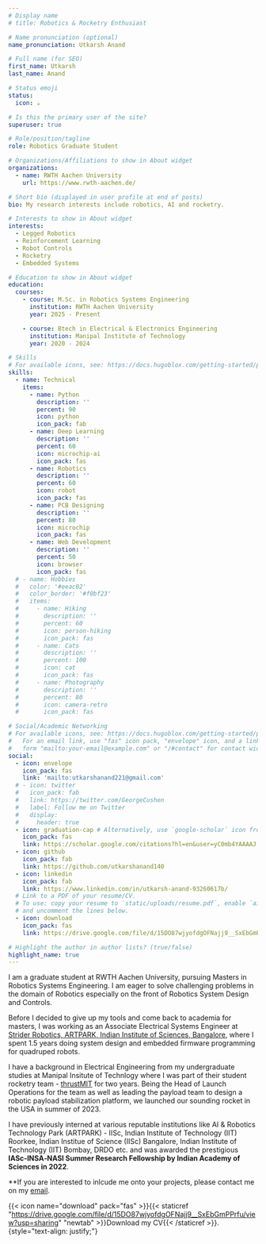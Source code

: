 ```yaml
---
# Display name
# title: Robotics & Rocketry Enthusiast

# Name pronunciation (optional)
name_pronunciation: Utkarsh Anand

# Full name (for SEO)
first_name: Utkarsh
last_name: Anand

# Status emoji
status:
  icon: ☕️

# Is this the primary user of the site?
superuser: true

# Role/position/tagline
role: Robotics Graduate Student

# Organizations/Affiliations to show in About widget
organizations:
  - name: RWTH Aachen University
    url: https://www.rwth-aachen.de/

# Short bio (displayed in user profile at end of posts)
bio: My research interests include robotics, AI and rocketry.

# Interests to show in About widget
interests:
  - Legged Robotics
  - Reinforcement Learning
  - Robot Controls
  - Rocketry
  - Embedded Systems

# Education to show in About widget
education:
  courses:
    - course: M.Sc. in Robotics Systems Engineering
      institution: RWTH Aachen University 
      year: 2025 - Present

    - course: Btech in Electrical & Electronics Engineering
      institution: Manipal Institute of Technology
      year: 2020 - 2024

# Skills
# For available icons, see: https://docs.hugoblox.com/getting-started/page-builder/#icons
skills:
  - name: Technical
    items:
      - name: Python
        description: ''
        percent: 90
        icon: python
        icon_pack: fab
      - name: Deep Learning
        description: ''
        percent: 60
        icon: microchip-ai
        icon_pack: fas
      - name: Robotics
        description: ''
        percent: 60
        icon: robot
        icon_pack: fas
      - name: PCB Designing
        description: ''
        percent: 80
        icon: microchip
        icon_pack: fas
      - name: Web Development
        description: ''
        percent: 50
        icon: browser
        icon_pack: fas
  # - name: Hobbies
  #   color: '#eeac02'
  #   color_border: '#f0bf23'
  #   items:
  #     - name: Hiking
  #       description: ''
  #       percent: 60
  #       icon: person-hiking
  #       icon_pack: fas
  #     - name: Cats
  #       description: ''
  #       percent: 100
  #       icon: cat
  #       icon_pack: fas
  #     - name: Photography
  #       description: ''
  #       percent: 80
  #       icon: camera-retro
  #       icon_pack: fas

# Social/Academic Networking
# For available icons, see: https://docs.hugoblox.com/getting-started/page-builder/#icons
#   For an email link, use "fas" icon pack, "envelope" icon, and a link in the
#   form "mailto:your-email@example.com" or "/#contact" for contact widget.
social:
  - icon: envelope
    icon_pack: fas
    link: 'mailto:utkarshanand221@gmail.com'
  # - icon: twitter
  #   icon_pack: fab
  #   link: https://twitter.com/GeorgeCushen
  #   label: Follow me on Twitter
  #   display:
  #     header: true
  - icon: graduation-cap # Alternatively, use `google-scholar` icon from `ai` icon pack
    icon_pack: fas
    link: https://scholar.google.com/citations?hl=en&user=yC0mb4YAAAAJ
  - icon: github
    icon_pack: fab
    link: https://github.com/utkarshanand140
  - icon: linkedin
    icon_pack: fab
    link: https://www.linkedin.com/in/utkarsh-anand-93260617b/
  # Link to a PDF of your resume/CV.
  # To use: copy your resume to `static/uploads/resume.pdf`, enable `ai` icons in `params.yaml`,
  # and uncomment the lines below.
  - icon: download
    icon_pack: fas
    link: https://drive.google.com/file/d/15DO87wjyofdgOFNajj9__SxEbGmPPrfu/view?usp=sharing

# Highlight the author in author lists? (true/false)
highlight_name: true
---
```


I am a graduate student at RWTH Aachen University, pursuing Masters in Robotics Systems Engineering. I am eager to solve challenging problems in the domain of Robotics especially on the front of Robotics System Design and Controls. 

Before I decided to give up my tools and come back to academia for masters, I was working as an Associate Electrical Systems Engineer at [Strider Robotics, ARTPARK, Indian Institute of Sciences, Bangalore](https://www.strider-robotics.in/), where I spent 1.5 years doing system design and embedded firmware programming for quadruped robots. 

I have a background in Electrical Engineering from my undergraduate studies at Manipal Insitute of Technlogy where I was part of their student rocketry team - [thrustMIT](https://www.thrustmit.in/) for two years. Being the  Head of Launch Operations for the team as well as leading the payload team to design a robotic payload stabilization platform, we launched our sounding rocket in the USA in summer of 2023. 

I have previously interned at various reputable institutions like AI & Robotics Technology Park (ARTPARK) - IISc, Indian Institute of Technology (IIT) Roorkee, Indian Institue of Science (IISc) Bangalore, Indian Institute of Technology (IIT) Bombay, DRDO etc. and was awarded the prestigious **IASc‐INSA‐NASI Summer Research Fellowship by Indian Academy of Sciences in 2022**.

**If you are interested to inlcude me onto your projects, please contact me on my [email](mailto:utkarshanand221@gmail.com).

{{< icon name="download" pack="fas" >}}{{< staticref "https://drive.google.com/file/d/15DO87wjyofdgOFNajj9__SxEbGmPPrfu/view?usp=sharing" "newtab" >}}Download my CV{{< /staticref >}}.
{style="text-align: justify;"}
